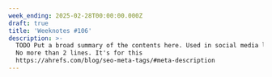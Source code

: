 ```yaml
---
week_ending: 2025-02-28T00:00:00.000Z
draft: true
title: 'Weeknotes #106'
description: >-
  TODO Put a broad summary of the contents here. Used in social media links etc.
  No more than 2 lines. It's for this
  https://ahrefs.com/blog/seo-meta-tags/#meta-description
---
```



